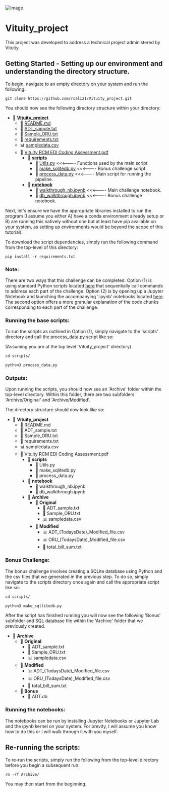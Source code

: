 ![image](https://github.com/rcali21/Vituity_project/assets/71532882/d0308d31-3eea-4049-b257-6c3a7ed5df58)
# Vituity_project 

This project was developed to address a technical project administered by Vituity.

## Getting Started - Setting up our environment and understanding the directory structure.

To begin, navigate to an empty directory on your system and run the following:

````
git clone https://github.com/rcali21/Vituity_project.git
````

You should now see the following directory structure within your directory:

- 📂 [**Vituity_project**](https://github.com/rcali21/Vituity_project/tree/main)
  - 📄 [README.md](https://github.com/rcali21/Vituity_project/blob/main/README.md)
  - 📄 [ADT_sample.txt](https://github.com/rcali21/Vituity_project/blob/main/ADT_sample.txt)
  - 📄 [Sample_ORU.txt](https://github.com/rcali21/Vituity_project/blob/main/Sample_ORU.txt)
  - 📄 [requirements.txt](https://github.com/rcali21/Vituity_project/blob/main/requirements.txt)
  - 📊 [sampledata.csv](https://github.com/rcali21/Vituity_project/blob/main/sampledata.csv)
  - 📄 [Vituity RCM EDI Coding Assessment.pdf](https://github.com/rcali21/Vituity_project/blob/main/Vituity%20RCM%20EDI%20Coding%20Assessment.pdf)
    - 📂 [**scripts**](https://github.com/rcali21/Vituity_project/tree/main/scripts)
      - 🐍 [Utils.py](https://github.com/rcali21/Vituity_project/blob/main/scripts/Utils.py) <<<---- Functions used by the main script.
      - 🐍 [make_sqlitedb.py](https://github.com/rcali21/Vituity_project/blob/main/scripts/make_sqlitedb.py) <<<---- Bonus challenge script.
      - 🐍 [process_data.py](https://github.com/rcali21/Vituity_project/blob/main/scripts/process_data.py) <<<---- Main script for running the pipeline.
    - 📂 [**notebook**](https://github.com/rcali21/Vituity_project/tree/main/notebook)
      - 📓 [walkthrough_nb.ipynb](https://github.com/rcali21/Vituity_project/blob/main/notebook/walkthrough_nb.ipynb) <<<---- Main challenge notebook.
      - 📓 [db_walkthrough.ipynb](https://github.com/rcali21/Vituity_project/blob/main/notebook/db_walkthrough.ipynb) <<<---- Bonus challenge notebook.


Next, let's ensure we have the appropriate libraries installed to run the program (I assume you either A) have a conda environment already setup or B) are running this natively without one but at least have pip available on your system, as setting up environments would be beyond the scope of this tutorial).

To download the script dependencies, simply run the following command from the top-level of this directory:

````
pip install -r requirements.txt
````


### Note: 
There are two ways that this challenge can be completed. Option (1) is using standard Python scripts located [here](https://github.com/rcali21/Vituity_project/tree/main/scripts) that sequentially call commands to address each part of the challenge. Option (2) is by opening up a Jupyter Notebook and launching the accompanying '.ipynb' notebooks located [here](https://github.com/rcali21/Vituity_project/tree/main/notebook). The second option offers a more granular explanation of the code chunks corresponding to each part of the challenge.


### Running the base scripts:

To run the scripts as outlined in Option (1), simply navigate to the 'scripts' directory and call the process_data.py script like so:

(Assuming you are at the top level 'Vituity_project' directory)

````md
cd scripts/

python3 process_data.py
````

### Outputs:
Upon running the scripts, you should now see an 'Archive' folder within the top-level directory. Within this folder, there are two subfolders 'Archive/Original' and 'Archive/Modified'.

The directory structure should now look like so:

- 📂 **Vituity_project**
  - 📄 README.md
  - 📄 ADT_sample.txt
  - 📄 Sample_ORU.txt
  - 📄 requirements.txt
  - 📊 sampledata.csv
  - 📄 Vituity RCM EDI Coding Assessment.pdf
    - 📂 **scripts**
      - 🐍 Utils.py 
      - 🐍 make_sqlitedb.py 
      - 🐍 process_data.py 
    - 📂 **notebook**
      - 📓 walkthrough_nb.ipynb
      - 📓 db_walkthrough.ipynb
    - 📂 **Archive**
      - 📂 **Original**
        - 📄 ADT_sample.txt
        - 📄 Sample_ORU.txt
        - 📊 sampledata.csv
      - 📂 **Modified**
        - 📊 ADT_(TodaysDate)_Modified_file.csv
        - 📊 ORU_(TodaysDate)_Modified_file.csv
        - 📄 total_bill_sum.txt
     


### Bonus Challenge:

The bonus challenge involves creating a SQLite database using Python and the csv files that we generated in the previous step. To do so, simply navigate to the scripts directory once again and call the appropriate script like so:

````md
cd scripts/

python3 make_sqllitedb.py
````

After the script has finished running you will now see the following 'Bonus' subfolder and SQL database file within the 'Archive' folder that we previously created.

  - 📂 **Archive**
    - 📂 **Original**
      - 📄 ADT_sample.txt
      - 📄 Sample_ORU.txt
      - 📊 sampledata.csv
    - 📂 **Modified**
      - 📊 ADT_(TodaysDate)_Modified_file.csv
      - 📊 ORU_(TodaysDate)_Modified_file.csv
      - 📄 total_bill_sum.txt
    - 📂 **Bonus**
      - 💾 ADT.db
     

### Running the notebooks:
The notebooks can be run by installing Jupyter Notebooks or Jupyter Lab and the ipynb kernel on your system. For brevity, I will assume you know how to do this or I will walk through it with you myself.


## Re-running the scripts:
To re-run the scripts, simply run the following from the top-level directory before you begin a subsequent run:

````
rm -rf Archive/
````

You may then start from the beginning.

